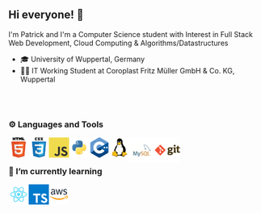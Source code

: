 ## Hi everyone! 👋
I'm Patrick and I'm a Computer Science student with Interest in Full Stack Web Development, Cloud Computing & Algorithms/Datastructures

- 🎓 University of Wuppertal, Germany
- 👨‍💻 IT Working Student at Coroplast Fritz Müller GmbH & Co. KG, Wuppertal
<br />
<br />

### ⚙️ Languages and Tools
<img align="left" alt="HTML5" width="40px" src="https://raw.githubusercontent.com/github/explore/80688e429a7d4ef2fca1e82350fe8e3517d3494d/topics/html/html.png"/>
<img align="left" alt="CSS3" width="40px" src="https://raw.githubusercontent.com/github/explore/80688e429a7d4ef2fca1e82350fe8e3517d3494d/topics/css/css.png"/>
<img align="left" alt="JavaScript" width="40px" src="https://raw.githubusercontent.com/github/explore/80688e429a7d4ef2fca1e82350fe8e3517d3494d/topics/javascript/javascript.png"/>
<img align="left" alt="React" width="40px" src="https://raw.githubusercontent.com/github/explore/80688e429a7d4ef2fca1e82350fe8e3517d3494d/topics/python/python.png"/>
<img align="left" alt="React" width="40px" src="https://raw.githubusercontent.com/github/explore/fbceb94436312b6dacde68d122a5b9c7d11f9524/topics/cpp/cpp.png"/>
<img align="left" alt="aws" width="40px" src="https://raw.githubusercontent.com/github/explore/fbceb94436312b6dacde68d122a5b9c7d11f9524/topics/linux/linux.png">
<img align="left" alt="aws" width="50px" src="https://raw.githubusercontent.com/github/explore/fbceb94436312b6dacde68d122a5b9c7d11f9524/topics/mysql/mysql.png">
<img align="left" alt="aws" width="50px" src="https://raw.githubusercontent.com/github/explore/80688e429a7d4ef2fca1e82350fe8e3517d3494d/topics/git/git.png">

<br />
<br />

### 🌱 I’m currently learning
<img align="left" alt="React" width="40px" src="https://raw.githubusercontent.com/github/explore/80688e429a7d4ef2fca1e82350fe8e3517d3494d/topics/react/react.png"/>
<img align="left" alt="React" width="40px" src="https://raw.githubusercontent.com/github/explore/80688e429a7d4ef2fca1e82350fe8e3517d3494d/topics/typescript/typescript.png"/>
<img align="left" alt="aws" width="40px" src="https://raw.githubusercontent.com/github/explore/fbceb94436312b6dacde68d122a5b9c7d11f9524/topics/aws/aws.png">

<!---
comment
<img align="left" alt="aws" width="40px" src="https://raw.githubusercontent.com/github/explore/fbceb94436312b6dacde68d122a5b9c7d11f9524/topics/django/django.png">
<img align="left" alt="React" width="40px" src="https://raw.githubusercontent.com/github/explore/80688e429a7d4ef2fca1e82350fe8e3517d3494d/topics/typescript/typescript.png"/>
<img align="left" alt="React" width="40px" src="https://raw.githubusercontent.com/github/explore/80688e429a7d4ef2fca1e82350fe8e3517d3494d/topics/react/react.png"/>
<img align="left" alt="aws" width="40px" src="https://raw.githubusercontent.com/github/explore/fbceb94436312b6dacde68d122a5b9c7d11f9524/topics/aws/aws.png">
<img align="left" alt="aws" width="40px" src="https://raw.githubusercontent.com/github/explore/fbceb94436312b6dacde68d122a5b9c7d11f9524/topics/linux/linux.png">
<img align="left" alt="aws" width="40px" src="https://raw.githubusercontent.com/github/explore/fbceb94436312b6dacde68d122a5b9c7d11f9524/topics/django/django.png">
<img align="left" alt="aws" width="50px" src="https://raw.githubusercontent.com/github/explore/fbceb94436312b6dacde68d122a5b9c7d11f9524/topics/mysql/mysql.png">
<img align="left" height="32" width="32" src="https://cdn.jsdelivr.net/npm/simple-icons@v3/icons/youtube.svg" />
<img align="left" height="32" width="32" src="https://cdn.jsdelivr.net/npm/simple-icons@v3/icons/adobephotoshop.svg" />
<img align="left" height="32" width="32" src="https://cdn.jsdelivr.net/npm/simple-icons@v3/icons/adobeillustrator.svg" />
-->


